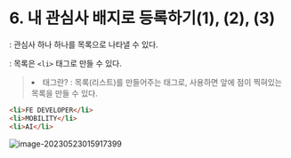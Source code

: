 # 6. 내 관심사 배지로 등록하기(1), (2), (3)

: 관심사 하나 하나를 목록으로 나타낼 수 있다.

: 목록은 `<li>` 태그로 만들 수 있다.

> <li> 태그란? : 목록(리스트)를 만들어주는 태그로, 사용하면 앞에 점이 찍혀있는 목록을 만들 수 있다.

```html
<li>FE DEVELOPER</li>
<li>MOBILITY</li>
<li>AI</li>
```

![image-20230523015917399](C:\Users\areur\AppData\Roaming\Typora\typora-user-images\image-20230523015917399.png)